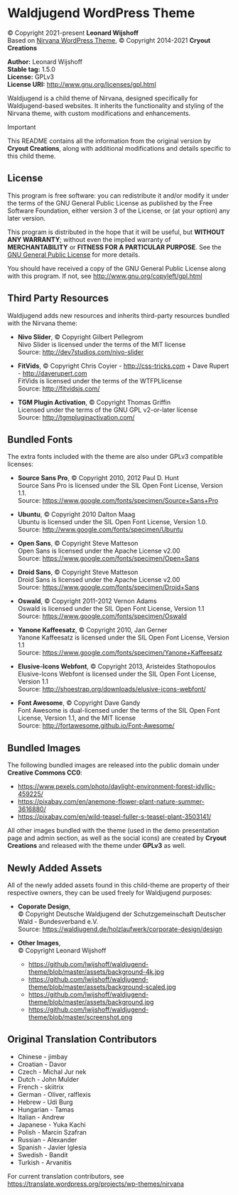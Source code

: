 # Waldjugend WordPress Theme
&copy; Copyright 2021-present **Leonard Wijshoff** \
Based on [Nirvana WordPress Theme](https://www.cryoutcreations.eu/wordpress-themes/nirvana), &copy; Copyright 2014-2021 **Cryout Creations**

**Author:** Leonard Wijshoff \
**Stable tag:** 1.5.0 \
**License:** GPLv3 \
**License URI:** http://www.gnu.org/licenses/gpl.html 

Waldjugend is a child theme of Nirvana, designed specifically for Waldjugend-based websites. It inherits the functionality and styling of the Nirvana theme, with custom modifications and enhancements.

> [!IMPORTANT]
> This README contains all the information from the original version by **Cryout Creations**, along with additional modifications and details specific to this child theme.

## License

This program is free software: you can redistribute it and/or modify
it under the terms of the GNU General Public License as published by
the Free Software Foundation, either version 3 of the License, or
(at your option) any later version.

This program is distributed in the hope that it will be useful,
but **WITHOUT ANY WARRANTY**; without even the implied warranty of
**MERCHANTABILITY** or **FITNESS FOR A PARTICULAR PURPOSE**.  See the
[GNU General Public License](http://www.gnu.org/copyleft/gpl.html) for more details.

You should have received a copy of the GNU General Public License
along with this program. If not, see http://www.gnu.org/copyleft/gpl.html

## Third Party Resources

Waldjugend adds new resources and inherits third-party resources bundled with the Nirvana theme:

- **Nivo Slider**, &copy; Copyright Gilbert Pellegrom \
    Nivo Slider is licensed under the terms of the MIT license \
    Source: http://dev7studios.com/nivo-slider

- **FitVids**, &copy; Copyright Chris Coyier - http://css-tricks.com + Dave Rupert - http://daverupert.com \
    FitVids is licensed under the terms of the WTFPLlicense \
    Source: http://fitvidsjs.com/

- **TGM Plugin Activation**, &copy; Copyright Thomas Griffin \
    Licensed under the terms of the GNU GPL v2-or-later license \
    Source: http://tgmpluginactivation.com/

## Bundled Fonts

The extra fonts included with the theme are also under GPLv3 compatible licenses:

- **Source Sans Pro**, &copy; Copyright 2010, 2012 Paul D. Hunt \
    Source Sans Pro is licensed under the SIL Open Font License, Version 1.1. \
    Source: https://www.google.com/fonts/specimen/Source+Sans+Pro

- **Ubuntu**, &copy; Copyright 2010 Dalton Maag \
    Ubuntu is licensed under the SIL Open Font License, Version 1.0. \
    Source: http://www.google.com/fonts/specimen/Ubuntu

- **Open Sans**, &copy; Copyright Steve Matteson \
    Open Sans is licensed under the Apache License v2.00 \
    Source: https://www.google.com/fonts/specimen/Open+Sans

- **Droid Sans**, &copy; Copyright Steve Matteson \
    Droid Sans is licensed under the Apache License v2.00 \
    Source: https://www.google.com/fonts/specimen/Droid+Sans

- **Oswald**, &copy; Copyright 2011-2012 Vernon Adams \
    Oswald is licensed under the SIL Open Font License, Version 1.1 \
    Source: https://www.google.com/fonts/specimen/Oswald

- **Yanone Kaffeesatz**, &copy; Copyright 2010, Jan Gerner \
    Yanone Kaffeesatz is licensed under the SIL Open Font License, Version 1.1 \
    Source: https://www.google.com/fonts/specimen/Yanone+Kaffeesatz

- **Elusive-Icons Webfont**, &copy; Copyright 2013, Aristeides Stathopoulos \
    Elusive-Icons Webfont is licensed under the SIL Open Font License, Version 1.1 \
    Source: http://shoestrap.org/downloads/elusive-icons-webfont/

- **Font Awesome**, &copy; Copyright Dave Gandy \
    Font Awesome is dual-licensed under the terms of the SIL Open Font License, Version 1.1, and the MIT license \
    Source: http://fortawesome.github.io/Font-Awesome/

## Bundled Images

The following bundled images are released into the public domain under **Creative Commons CC0**:
- https://www.pexels.com/photo/daylight-environment-forest-idyllic-459225/
- https://pixabay.com/en/anemone-flower-plant-nature-summer-3616880/
- https://pixabay.com/en/wild-teasel-fuller-s-teasel-plant-3503141/

All other images bundled with the theme (used in the demo presentation page and admin section, as well as the social icons) are created by **Cryout Creations** and released with the theme under **GPLv3** as well.

## Newly Added Assets

All of the newly added assets found in this child-theme are property of their respective owners, they can be used freely for Waldjugend purposes:

- **Coporate Design**, \
    &copy; Copyright Deutsche Waldjugend der Schutzgemeinschaft Deutscher Wald - Bundesverband e.V. \
    Source: https://waldjugend.de/holzlaufwerk/corporate-design/design

- **Other Images**, \
    &copy; Copyright Leonard Wijshoff
    - https://github.com/lwijshoff/waldjugend-theme/blob/master/assets/background-4k.jpg
    - https://github.com/lwijshoff/waldjugend-theme/blob/master/assets/background-scaled.jpg
    - https://github.com/lwijshoff/waldjugend-theme/blob/master/assets/background.jpg
    - https://github.com/lwijshoff/waldjugend-theme/blob/master/screenshot.png

## Original Translation Contributors

- Chinese - jimbay
- Croatian - Davor
- Czech - Michal Jur nek
- Dutch - John Mulder
- French - skiitrix
- German - Oliver, ralflexis
- Hebrew - Udi Burg
- Hungarian - Tamas
- Italian - Andrew
- Japanese - Yuka Kachi
- Polish - Marcin Szafran
- Russian - Alexander
- Spanish - Javier Iglesia
- Swedish - Bandit
- Turkish - Arvanitis

For current translation contributors, see https://translate.wordpress.org/projects/wp-themes/nirvana